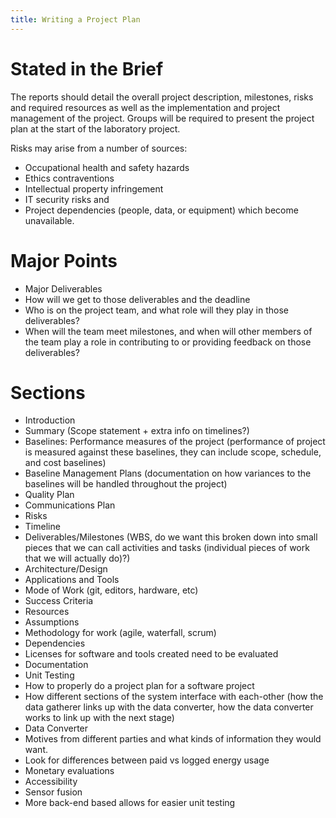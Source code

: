 ```yaml
---
title: Writing a Project Plan
---
```


# Stated in the Brief

The reports should detail the overall project description, milestones, risks and required resources as well as the implementation and project management of the project. Groups will be required to present the project plan at the start of the laboratory project.

Risks may arise from a number of sources:

* Occupational health and safety hazards
* Ethics contraventions
* Intellectual property infringement
* IT security risks and
* Project dependencies (people, data, or equipment) which become unavailable.

# Major Points

* Major Deliverables
* How will we get to those deliverables and the deadline
* Who is on the project team, and what role will they play in those deliverables?
* When will the team meet milestones, and when will other members of the team play a role in contributing to or providing feedback on those deliverables?

# Sections

* Introduction
* Summary (Scope statement + extra info on timelines?)
* Baselines: Performance measures of the project (performance of project is measured against these baselines, they can include scope, schedule, and cost baselines)
* Baseline Management Plans (documentation on how variances to the baselines will be handled throughout the project)
* Quality Plan
* Communications Plan
* Risks
* Timeline
* Deliverables/Milestones (WBS, do we want this broken down into small pieces that we can call activities and tasks (individual pieces of work that we will actually do)?)
* Architecture/Design
* Applications and Tools
* Mode of Work (git, editors, hardware, etc)
* Success Criteria
* Resources
* Assumptions
* Methodology for work (agile, waterfall, scrum)
* Dependencies
* Licenses for software and tools created need to be evaluated
* Documentation
* Unit Testing
* How to properly do a project plan for a software project
* How different sections of the system interface with each-other (how the data gatherer links up with the data converter, how the data converter works to link up with the next stage)
* Data Converter
* Motives from different parties and what kinds of information they would want.
* Look for differences between paid vs logged energy usage
* Monetary evaluations
* Accessibility
* Sensor fusion
* More back-end based allows for easier unit testing
